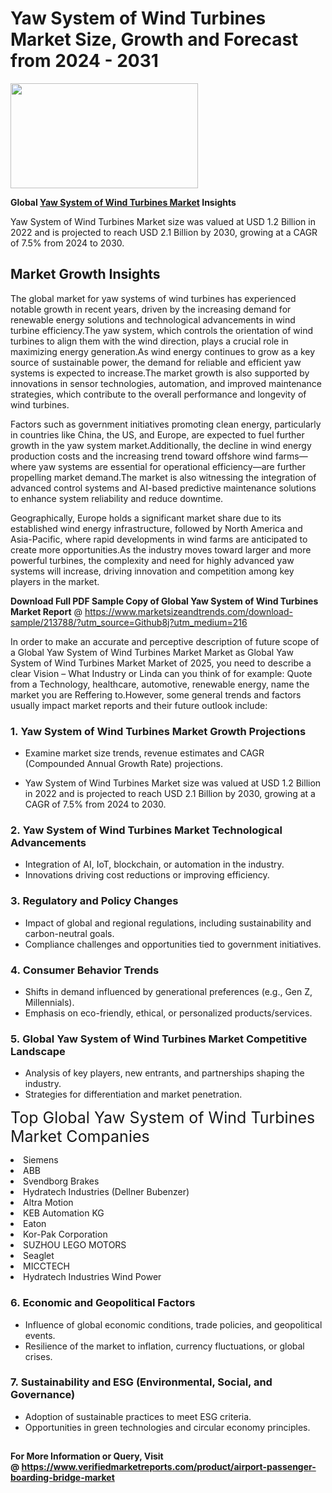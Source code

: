 <H1>Yaw System of Wind Turbines Market Size, Growth and Forecast from 2024 - 2031</H1><img class="aligncenter size-medium wp-image-584254" src="https://thirdeyenews.in/wp-content/uploads/2024/09/Global-Market-Research-300x168.jpeg" alt="" width="300" height="168" /><p><strong>Global&nbsp;<a href="https://www.marketsizeandtrends.com/download-sample/213788/?utm_source=Github8j?utm_medium=216">Yaw System of Wind Turbines Market</a> Insights</strong></p><p>Yaw System of Wind Turbines Market size was valued at USD 1.2 Billion in 2022 and is projected to reach USD 2.1 Billion by 2030, growing at a CAGR of 7.5% from 2024 to 2030.</p><p><h2>Market Growth Insights</h2> <p>The global market for yaw systems of wind turbines has experienced notable growth in recent years, driven by the increasing demand for renewable energy solutions and technological advancements in wind turbine efficiency.The yaw system, which controls the orientation of wind turbines to align them with the wind direction, plays a crucial role in maximizing energy generation.As wind energy continues to grow as a key source of sustainable power, the demand for reliable and efficient yaw systems is expected to increase.The market growth is also supported by innovations in sensor technologies, automation, and improved maintenance strategies, which contribute to the overall performance and longevity of wind turbines.</p> <p>Factors such as government initiatives promoting clean energy, particularly in countries like China, the US, and Europe, are expected to fuel further growth in the yaw system market.Additionally, the decline in wind energy production costs and the increasing trend toward offshore wind farms—where yaw systems are essential for operational efficiency—are further propelling market demand.The market is also witnessing the integration of advanced control systems and AI-based predictive maintenance solutions to enhance system reliability and reduce downtime.</p> <p>Geographically, Europe holds a significant market share due to its established wind energy infrastructure, followed by North America and Asia-Pacific, where rapid developments in wind farms are anticipated to create more opportunities.As the industry moves toward larger and more powerful turbines, the complexity and need for highly advanced yaw systems will increase, driving innovation and competition among key players in the market.</p> <p><span class=""><strong>Download Full PDF Sample Copy of Global Yaw System of Wind Turbines Market Report</strong> @ <a href="https://www.marketsizeandtrends.com/download-sample/213788/?utm_source=Github8j?utm_medium=216" target="_blank">https://www.marketsizeandtrends.com/download-sample/213788/?utm_source=Github8j?utm_medium=216</a></span></p><p>In order to make an accurate and perceptive description of future scope of a Global&nbsp;Yaw System of Wind Turbines Market Market as Global&nbsp;Yaw System of Wind Turbines Market Market of 2025, you need to describe a clear Vision &ndash; What Industry or Linda can you think of for example: Quote from a Technology, healthcare, automotive, renewable energy, name the market you are Reffering to.However, some general trends and factors usually impact market reports and their future outlook include:</p><h3>1.&nbsp;<strong>Yaw System of Wind Turbines Market Growth Projections</strong></h3><ul><li>Examine market size trends, revenue estimates and CAGR (Compounded Annual Growth Rate) projections.</li><li><p>Yaw System of Wind Turbines Market size was valued at USD 1.2 Billion in 2022 and is projected to reach USD 2.1 Billion by 2030, growing at a CAGR of 7.5% from 2024 to 2030.</p></li></ul><h3>2.&nbsp;<strong>Yaw System of Wind Turbines Market Technological Advancements</strong></h3><ul><li>Integration of AI, IoT, blockchain, or automation in the industry.</li><li>Innovations driving cost reductions or improving efficiency.</li></ul><h3>3.&nbsp;<strong>Regulatory and Policy Changes</strong></h3><ul><li>Impact of global and regional regulations, including sustainability and carbon-neutral goals.</li><li>Compliance challenges and opportunities tied to government initiatives.</li></ul><h3>4.&nbsp;<strong>Consumer Behavior Trends</strong></h3><ul><li>Shifts in demand influenced by generational preferences (e.g., Gen Z, Millennials).</li><li>Emphasis on eco-friendly, ethical, or personalized products/services.</li></ul><h3>5.&nbsp;<strong>Global Yaw System of Wind Turbines Market Competitive Landscape</strong></h3><ul><li>Analysis of key players, new entrants, and partnerships shaping the industry.</li><li>Strategies for differentiation and market penetration.</li></ul><p data-pm-slice="1 1 []"><span style="color: inherit; font-family: inherit; font-size: 25px;">Top Global Yaw System of Wind Turbines Market Companies</span></p><div class="" data-test-id=""><p><li>Siemens</li><li> ABB</li><li> Svendborg Brakes</li><li> Hydratech Industries (Dellner Bubenzer)</li><li> Altra Motion</li><li> KEB Automation KG</li><li> Eaton</li><li> Kor-Pak Corporation</li><li> SUZHOU LEGO MOTORS</li><li> Seaglet</li><li> MICCTECH</li><li> Hydratech Industries Wind Power</li></p></div><h3>6.&nbsp;<strong>Economic and Geopolitical Factors</strong></h3><ul><li>Influence of global economic conditions, trade policies, and geopolitical events.</li><li>Resilience of the market to inflation, currency fluctuations, or global crises.</li></ul><h3>7.&nbsp;<strong>Sustainability and ESG (Environmental, Social, and Governance)</strong></h3><ul><li>Adoption of sustainable practices to meet ESG criteria.</li><li>Opportunities in green technologies and circular economy principles.</li></ul><h2><strong style="font-size: 14px;">For More Information or Query, Visit @&nbsp;</strong><a style="background-color: #ffffff; font-size: 14px;" href="https://www.marketsizeandtrends.com/report/yaw-system-of-wind-turbines-market/" target="_blank">https://www.verifiedmarketreports.com/product/airport-passenger-boarding-bridge-market</a></h2>